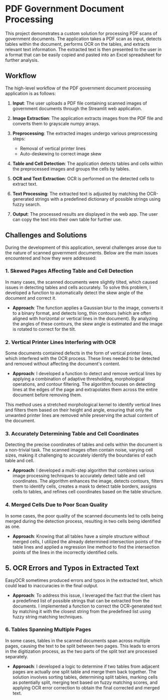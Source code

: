 # PDF Government Document Processing

This project demonstrates a custom solution for processing PDF scans of government documents. The application takes a PDF scan as input, detects tables within the document, performs OCR on the tables, and extracts relevant text information. The extracted text is then presented to the user in a format that can be easily copied and pasted into an Excel spreadsheet for further analysis.

## Workflow

The high-level workflow of the PDF government document processing application is as follows:

1. **Input**: The user uploads a PDF file containing scanned images of government documents through the Streamlit web application.

2. **Image Extraction**: The application extracts images from the PDF file and converts them to grayscale numpy arrays.

3. **Preprocessing**: The extracted images undergo various preprocessing steps:
   - Removal of vertical printer lines
   - Auto-deskewing to correct image skew

4. **Table and Cell Detection**: The application detects tables and cells within the preprocessed images and groups the cells by tables.

5. **OCR and Text Extraction**: OCR is performed on the detected cells to extract text.

6. **Text Processing**: The extracted text is adjusted by matching the OCR-generated strings with a predefined dictionary of possible strings using fuzzy search.

7. **Output**: The processed results are displayed in the web app. The user can copy the text into their own table for further use.

## Challenges and Solutions

During the development of this application, several challenges arose due to the nature of scanned government documents. Below are the main issues encountered and how they were addressed:

### 1. Skewed Pages Affecting Table and Cell Detection

In many cases, the scanned documents were slightly tilted, which caused issues in detecting tables and cells accurately. To solve this problem, I developed a function to automatically detect the skew angle of the document and correct it.

- **Approach**: The function applies a Gaussian blur to the image, converts it to a binary format, and detects long, thin contours (which are often aligned with horizontal or vertical lines in the document). By analyzing the angles of these contours, the skew angle is estimated and the image is rotated to correct for the tilt.
  
### 2. Vertical Printer Lines Interfering with OCR

Some documents contained defects in the form of vertical printer lines, which interfered with the OCR process. These lines needed to be detected and removed without affecting the document's content.

- **Approach**: I developed a function to detect and remove vertical lines by applying a combination of adaptive thresholding, morphological operations, and contour filtering. The algorithm focuses on detecting lines at the edges of the page and extrapolates them across the entire document before removing them.

This method uses a stretched morphological kernel to identify vertical lines and filters them based on their height and angle, ensuring that only the unwanted printer lines are removed while preserving the actual content of the document.

### 3. Accurately Determining Table and Cell Coordinates

Detecting the precise coordinates of tables and cells within the document is a non-trivial task. The scanned images often contain noise, varying cell sizes, making it challenging to accurately identify the boundaries of each table and cell.

- **Approach**: I developed a multi-step algorithm that combines various image processing techniques to accurately detect table and cell coordinates. The algorithm enhances the image, detects contours, filters them to identify cells, creates a mask to detect table borders, assigns cells to tables, and refines cell coordinates based on the table structure.

### 4. Merged Cells Due to Poor Scan Quality

In some cases, the poor quality of the scanned documents led to cells being merged during the detection process, resulting in two cells being identified as one.

- **Approach**: Knowing that all tables have a simple structure without merged cells, I utilized the already determined intersection points of the table lines and applied a regression line method to find the intersection points of the lines in the incorrectly identified cells.

## 5. OCR Errors and Typos in Extracted Text

EasyOCR sometimes produced errors and typos in the extracted text, which could lead to inaccuracies in the final output.

- **Approach**: To address this issue, I leveraged the fact that the client has a predefined list of possible strings that can be extracted from the documents. I implemented a function to correct the OCR-generated text by matching it with the closest string from the predefined list using fuzzy string matching techniques.

### 6. Tables Spanning Multiple Pages

In some cases, tables in the scanned documents span across multiple pages, causing the text to be split between two pages. This leads to errors in the digitization process, as the two parts of the split text are processed separately.

- **Approach**: I developed a logic to determine if two tables from adjacent pages are actually one split table and merge them back together. The solution involves sorting tables, determining split tables, marking cells as potentially split, merging text based on fuzzy matching scores, and applying OCR error correction to obtain the final corrected and merged text.